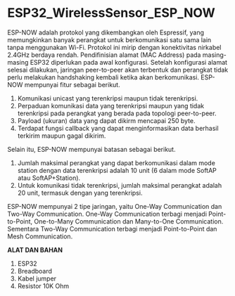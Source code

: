 ﻿# ESP32_WirelessSensor_ESP_NOW

ESP-NOW adalah protokol yang dikembangkan oleh Espressif, yang memungkinkan banyak perangkat untuk berkomunikasi satu sama lain tanpa menggunakan Wi-Fi. Protokol ini mirip dengan konektivitas nirkabel 2.4GHz berdaya rendah. Pendifinisian alamat (MAC Address) pada masing-masing ESP32 diperlukan pada awal konfigurasi. Setelah konfigurasi alamat selesai dilakukan, jaringan peer-to-peer akan terbentuk dan perangkat tidak perlu melakukan handshaking kembali ketika akan berkomunikasi.
ESP-NOW mempunyai fitur sebagai berikut.
1) Komunikasi unicast yang terenkripsi maupun tidak terenkripsi.
2) Perpaduan komunikasi data yang terenkripsi maupun yang tidak terenkripsi pada perangkat yang berada pada topologi peer-to-peer.
3) Payload (ukuran) data yang dapat dikirm mencapai 250 byte.
4) Terdapat fungsi callback yang dapat menginformasikan data berhasil terkirim maupun gagal dikirim.

Selain itu, ESP-NOW mempunyai batasan sebagai berikut.
1) Jumlah maksimal perangkat yang dapat berkomunikasi dalam mode station dengan data terenkripsi adalah 10 unit (6 dalam mode SoftAP atau SoftAP+Station).
2) Untuk komunikasi tidak terenkripsi, jumlah maksimal perangkat adalah 20 unit, termasuk dengan yang terenkripsi.

ESP-NOW mempunyai 2 tipe jaringan, yaitu One-Way Communication dan Two-Way Communication. One-Way Communication terbagi menjadi Point-to-Point, One-to-Many Communication dan Many-to-One Communication. Sementara Two-Way Communication terbagi menjadi Point-to-Point dan Mesh Communication.

**ALAT DAN BAHAN**
1) ESP32
2) Breadboard
3) Kabel jumper
4) Resistor 10K Ohm
